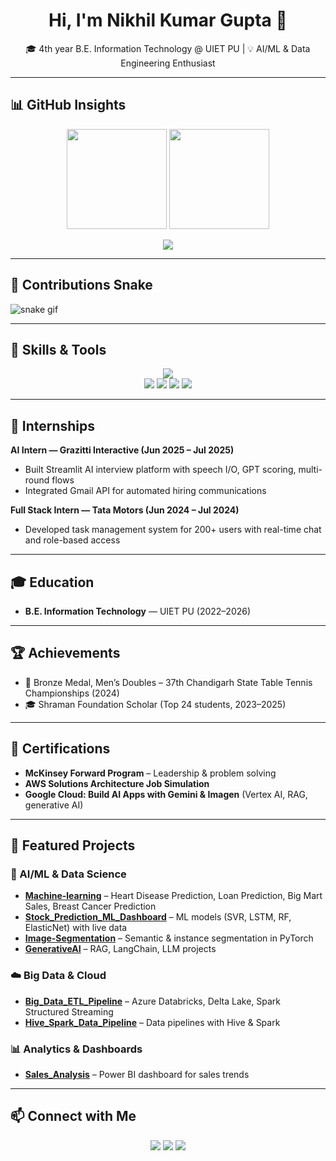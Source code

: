<h1 align="center">Hi, I'm Nikhil Kumar Gupta 👋</h1>
<p align="center">
🎓 4th year B.E. Information Technology @ UIET PU | 💡 AI/ML & Data Engineering Enthusiast  
</p>

---

## 📊 GitHub Insights
<p align="center">
  <img src="https://github-readme-stats.vercel.app/api?username=nikhilScripts&show_icons=true&theme=radical" height="160"/>
  <img src="https://github-readme-streak-stats.herokuapp.com/?user=nikhilScripts&theme=radical" height="160"/>
</p>

<p align="center">
  <img src="https://github-readme-activity-graph.vercel.app/graph?username=nikhilScripts&theme=react-dark&hide_border=true">
</p>

---

## 🐍 Contributions Snake
![snake gif](https://github.com/nikhilScripts/nikhilScripts/blob/output/github-contribution-grid-snake.svg)

---

## 🚀 Skills & Tools
<p align="center">
<img src="https://skillicons.dev/icons?i=python,cpp,sql,pytorch,tensorflow,sklearn,flask,react,nodejs,mongodb,git,docker,azure,gcp,aws,vscode,postman" /><br>
<img src="https://img.shields.io/badge/RAG-%230077B5.svg?&style=for-the-badge&logo=semanticweb&logoColor=white"/>
<img src="https://img.shields.io/badge/LangChain-%23009639.svg?&style=for-the-badge&logo=openai&logoColor=white"/>
<img src="https://img.shields.io/badge/LangGraph-%2300ADD8.svg?&style=for-the-badge&logo=graph&logoColor=white"/>
<img src="https://img.shields.io/badge/MCP-%23007ACC.svg?&style=for-the-badge&logo=protocols&logoColor=white"/>
</p>

---

## 💼 Internships


**AI Intern — Grazitti Interactive (Jun 2025 – Jul 2025)**  
- Built Streamlit AI interview platform with speech I/O, GPT scoring, multi-round flows  
- Integrated Gmail API for automated hiring communications  

**Full Stack Intern — Tata Motors (Jun 2024 – Jul 2024)**  
- Developed task management system for 200+ users with real-time chat and role-based access  
</details>

---

## 🎓 Education
- **B.E. Information Technology** — UIET PU (2022–2026)

---

## 🏆 Achievements
- 🥉 Bronze Medal, Men’s Doubles – 37th Chandigarh State Table Tennis Championships (2024)  
- 🎓 Shraman Foundation Scholar (Top 24 students, 2023–2025)  

---

## 📜 Certifications
- **McKinsey Forward Program** – Leadership & problem solving  
- **AWS Solutions Architecture Job Simulation**  
- **Google Cloud: Build AI Apps with Gemini & Imagen** (Vertex AI, RAG, generative AI)  

---

## 📂 Featured Projects

### 🧠 AI/ML & Data Science
- [**Machine-learning**](https://github.com/nikhilScripts/Machine-learning) – Heart Disease Prediction, Loan Prediction, Big Mart Sales, Breast Cancer Prediction  
- [**Stock_Prediction_ML_Dashboard**](https://github.com/nikhilScripts/Stock_Prediction_ML_Dashboard) – ML models (SVR, LSTM, RF, ElasticNet) with live data  
- [**Image-Segmentation**](https://github.com/nikhilScripts/Image-Segmentation) – Semantic & instance segmentation in PyTorch  
- [**GenerativeAI**](https://github.com/nikhilScripts/GenerativeAI) – RAG, LangChain, LLM projects  

### ☁️ Big Data & Cloud
- [**Big_Data_ETL_Pipeline**](https://github.com/nikhilScripts/Big_Data_ETL_Pipeline) – Azure Databricks, Delta Lake, Spark Structured Streaming  
- [**Hive_Spark_Data_Pipeline**](https://github.com/nikhilScripts/Hive_Spark_Data_Pipeline) – Data pipelines with Hive & Spark  

### 📊 Analytics & Dashboards
- [**Sales_Analysis**](https://github.com/nikhilScripts/Sales_Analysis) – Power BI dashboard for sales trends  

---

## 📫 Connect with Me
<p align="center">
<a href="https://www.linkedin.com/in/nikhilscripts"><img src="https://img.shields.io/badge/LinkedIn-Nikhil-blue?style=for-the-badge&logo=linkedin"></a>
<a href="mailto:n4nikhil51@gmail.com"><img src="https://img.shields.io/badge/Email-n4nikhil51%40gmail.com-red?style=for-the-badge&logo=gmail"></a>
<a href="https://github.com/nikhilScripts"><img src="https://img.shields.io/badge/GitHub-nikhilScripts-black?style=for-the-badge&logo=github"></a>
</p>
